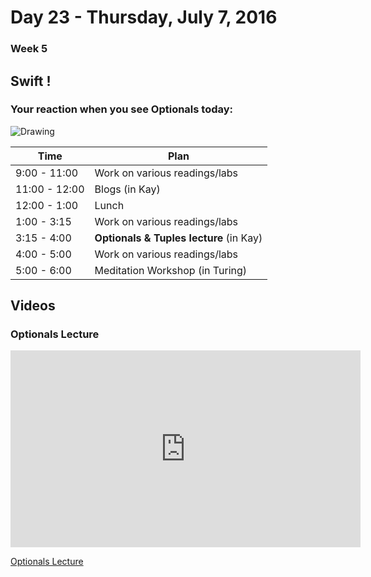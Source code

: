 # Day 23  - Thursday, July 7, 2016 

### Week 5

## Swift !

### Your reaction when you see Optionals today:
![Drawing](https://media.giphy.com/media/13VwQTPKuKMrgk/giphy.gif)



Time       | Plan     |
----------------|-------
9:00 - 11:00  | Work on various readings/labs
11:00 - 12:00 | Blogs (in Kay)
12:00 - 1:00    | Lunch
1:00 - 3:15    | Work on various readings/labs
3:15 - 4:00   | **Optionals & Tuples lecture** (in Kay)
4:00 - 5:00    | Work on various readings/labs
5:00 - 6:00    | Meditation Workshop (in Turing)



## Videos

### Optionals Lecture
<iframe width="560" height="315" src="https://www.youtube.com/embed/B6_T4D8qXTE?rel=0&modestbranding=1" frameborder="0" allowfullscreen></iframe><p><a href="https://www.youtube.com/watch?v=B6_T4D8qXTE">Optionals Lecture</a></p>
